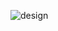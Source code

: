 ![design](https://github.com/HadeeqaImran/GoLang/assets/106611925/adaac006-8c73-44f8-821e-b65cda14a739)
